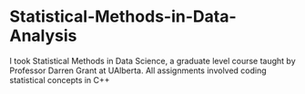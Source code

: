 # Statistical-Methods-in-Data-Analysis
I took Statistical Methods in Data Science, a graduate level course taught by Professor Darren Grant at UAlberta. All assignments involved coding statistical concepts in C++
